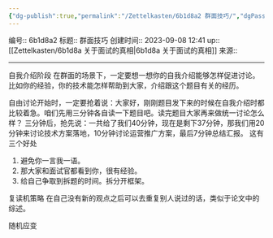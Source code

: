 ```yaml
---
{"dg-publish":true,"permalink":"/Zettelkasten/6b1d8a2 群面技巧/","dgPassFrontmatter":true}
---
```


编号:: 6b1d8a2
标题:: 群面技巧
创建时间:: 2023-09-08 12:41
up:: [[Zettelkasten/6b1d8a 关于面试的真相\|6b1d8a 关于面试的真相]]
来源:: 

---
自我介绍阶段
在群面的场景下，一定要想一想你的自我介绍能够怎样促进讨论。比如你的经验，你的技术能怎样帮助到大家，介绍跟这个题目有关的经历。

自由讨论开始时，一定要抢着说：大家好，刚刚题目发下来的时候在自我介绍时都比较着急。咱们先用三分钟各自读一下题目吧。读完题目大家再来做统一讨论怎么样？
三分钟后，抢先说：一共给了我们40分钟，现在是剩下37分钟，那我们用20分钟来讨论技术方案落地，10分钟讨论运营推广方案，最后7分钟总结汇报。
这有三个好处
1. 避免你一言我一语。
2. 那大家和面试官都看到你，很有经验。
3. 给自己争取到拆题的时间。拆分开框架。

复读机策略
在自己没有新的观点之后可以去重复别人说过的话，类似于论文中的综述。

随机应变
